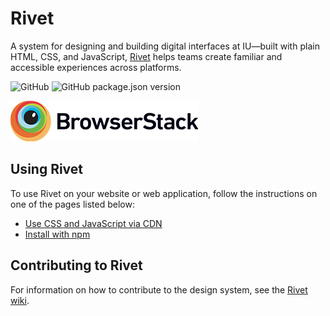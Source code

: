 # Rivet

A system for designing and building digital interfaces at IU—built with plain HTML, CSS, and JavaScript, [Rivet](https://rivet.iu.edu/) helps teams create familiar and accessible experiences across platforms.

![GitHub](https://img.shields.io/github/license/indiana-university/rivet?style=flat-square)
![GitHub package.json version](https://img.shields.io/github/package-json/v/indiana-university/rivet?style=flat-square)

![Browserstack logo](./src/components/_extras/Browserstack-logo@2x.png)

## Using Rivet

To use Rivet on your website or web application, follow the instructions on one of the pages listed below:

- [Use CSS and JavaScript via CDN](https://rivet.iu.edu/getting-started/#hosted-assets)
- [Install with npm](https://www.npmjs.com/package/rivet-core)

## Contributing to Rivet

For information on how to contribute to the design system, see the [Rivet wiki](https://github.com/indiana-university/rivet-source/wiki).